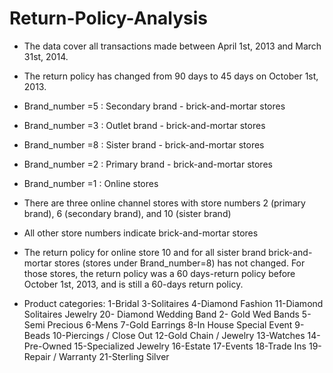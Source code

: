 # Return-Policy-Analysis
- The data cover all transactions made between April 1st, 2013 and March 31st, 2014. 

- The return policy has changed from 90 days to 45 days on October 1st, 2013.

- Brand_number =5 : Secondary brand - brick-and-mortar stores 
- Brand_number =3 : Outlet brand - brick-and-mortar stores 
- Brand_number =8 : Sister brand - brick-and-mortar stores 
- Brand_number =2 : Primary brand - brick-and-mortar stores 
- Brand_number =1 : Online stores 

- There are three online channel stores with store numbers 2 (primary brand), 6 (secondary brand), and 10 (sister brand)

- All other store numbers indicate brick-and-mortar stores 

- The return policy for online store 10 and for all sister brand brick-and-mortar stores (stores under Brand_number=8)
has not changed. For those stores, the return policy was a 60 days-return policy before October 1st, 2013, and is still a 60-days return policy.

- Product categories:
1-Bridal
3-Solitaires
4-Diamond Fashion
11-Diamond Solitaires Jewelry
20- Diamond Wedding Band
2- Gold Wed Bands
5-Semi Precious
6-Mens
7-Gold Earrings
8-In House Special Event
9-Beads
10-Piercings / Close Out 
12-Gold Chain / Jewelry 
13-Watches 
14-Pre-Owned 
15-Specialized Jewelry
16-Estate
17-Events
18-Trade Ins 
19-Repair / Warranty
21-Sterling Silver
